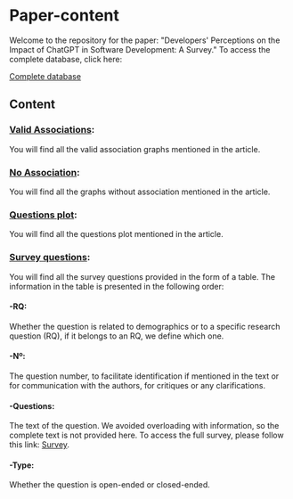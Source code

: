 # Paper-content
Welcome to the repository for the paper: "Developers' Perceptions on the Impact of ChatGPT in Software Development: A Survey." To access the complete database, click here:  

[Complete database](https://github.com/gpt-impact/Full_analysis_plot)

## Content 
### [Valid Associations](./Valid%20Associations):
You will find all the valid association graphs mentioned in the article.

### [No Association](./No%20Associations):
You will find all the graphs without association mentioned in the article.

### [Questions plot](./Questions%20plot): 
You will find all the questions plot mentioned in the article.

### [Survey questions](https://drive.google.com/file/d/1_uXMG_YIQpsW0OEv9hIcfHk821jGx943/view?usp=sharing):  
You will find all the survey questions provided in the form of a table. The information in the table is presented in the following order:
#### -RQ:
Whether the question is related to demographics or to a specific research question (RQ), if it belongs to an RQ, we define which one.
#### -Nº:
The question number, to facilitate identification if mentioned in the text or for communication with the authors, for critiques or any clarifications.
#### -Questions:
The text of the question. We avoided overloading with information, so the complete text is not provided here. To access the full survey, please follow this link: [Survey](https://drive.google.com/file/d/1mBqmsEJBouvPqCIgQDqzBGWnsqqdqAbo/view?usp=sharing).
#### -Type:
Whether the question is open-ended or closed-ended.
